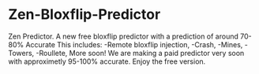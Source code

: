 # Zen-Bloxflip-Predictor
Zen Predictor. A new free bloxflip predictor with a prediction of around 70-80% Accurate This includes: -Remote bloxflip injection, -Crash, -Mines, -Towers, -Roullete, More soon! We are making a paid predictor very soon with approximetly 95-100% accurate. Enjoy the free version.
